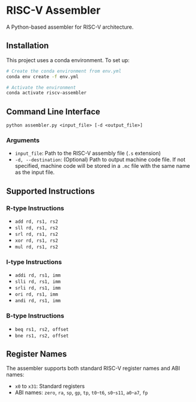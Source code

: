 # RISC-V Assembler

A Python-based assembler for RISC-V architecture.

## Installation

This project uses a conda environment. To set up:

```bash
# Create the conda environment from env.yml
conda env create -f env.yml

# Activate the environment
conda activate riscv-assembler
```

## Command Line Interface

```
python assembler.py <input_file> [-d <output_file>]
```

### Arguments

- `input_file`: Path to the RISC-V assembly file (`.s` extension)
- `-d, --destination`: (Optional) Path to output machine code file. If not specified, machine code will be stored in a `.mc` file with the same name as the input file.

## Supported Instructions

### R-type Instructions
- `add rd, rs1, rs2`
- `sll rd, rs1, rs2`
- `srl rd, rs1, rs2`
- `xor rd, rs1, rs2`
- `mul rd, rs1, rs2`

### I-type Instructions
- `addi rd, rs1, imm`
- `slli rd, rs1, imm`
- `srli rd, rs1, imm`
- `ori rd, rs1, imm`
- `andi rd, rs1, imm`

### B-type Instructions
- `beq rs1, rs2, offset`
- `bne rs1, rs2, offset`

## Register Names

The assembler supports both standard RISC-V register names and ABI names:

- `x0` to `x31`: Standard registers
- ABI names: `zero`, `ra`, `sp`, `gp`, `tp`, `t0`-`t6`, `s0`-`s11`, `a0`-`a7`, `fp`